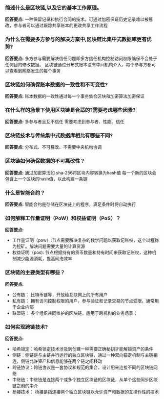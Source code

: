 
### 简述什么是区块链,以及它的基本工作原理。

**回答要点:**
 一种保留记录和执行合同的技术。可通过加密保证历史记录难以被篡改，参与者可以通过跟踪共享账本的更改共享工作流程

### 为什么在需要多方参与的解决方案中,区块链比集中式数据库更有优势?

**回答要点:**
 多方参与需要解决信任问题即多方信任机构控制访问权限确保不会处于任何目的修改数据。
区块链通过分布式账本没有中间机构介入，每个参与方都可以查看到网络发生的每个事务

### 区块链如何确保账本数据的一致性和不可变性?

**回答要点:**
账本数据的一致性通过每一个事务集合区块和加密算法加密保证
 

### 在什么样的场景下使用区块链是合适的?需要考虑哪些因素?

**回答要点:**
多参与者且互不信任
需要考虑到参与者、性能、信任
 

### 区块链技术与传统集中式数据库相比有哪些不同?

**回答要点:**
分布式、不可篡改、不需要中央机构协调
 

### 区块链如何确保数据的不可篡改性？

**回答要点:**
通过加密算法如 sha-256将区块内容转换为hash值
每一个新的区块会包含上一个区块的hash值，以此构建一条链
 

### 什么是智能合约？

**回答要点:**
智能合约是存储在区块链上的程序，满足条件时将自动执行
 

### 如何解释工作量证明（PoW）和权益证明（PoS）？

**回答要点:**
 - 工作量证明（pow）:节点需要解决复杂的数学问题以获取记账权，这个过程称为挖矿。解决问题需要大量的计算资源
- 权益证明（pos): 节点根据持有的货币数量和持有时间来获取记账权，这种机制减少能源消耗，提高网络效率

### 区块链的主要类型有哪些？

**回答要点:**
- 公有链： 比特币链等，开放给互联网上的所有用户
- 私有链： 拥有访问控制权限的用户，参与验证和记录交易的节点受限，通常用于企业内部
- 联盟链： 多个组织共同维护的区块链，适用于跨机构的业务场景；
 
### 如何实现跨链技术?

**回答要点:**
- 哈希锁定：哈希锁定技术涉及到创建一种需要正确秘钥才能解锁资产的条件
- 侧链：侧链是与主链并行运行的独立区块链，通过一种双向锚定机制与主链相连，侧链允许资产和信息能够在两个链之间移动
- 跨链协议：跨链协议是一套协议和规范的集合，设计用来连接不同的区块链网络
- 中继链：中继链是连接两个或多个独立区块链的区块链，从单个这些同步区块链之前的中介
- 桥接技术： 桥接是指连接两个独立区块链以允许资产和数据的互操作性的技术
 